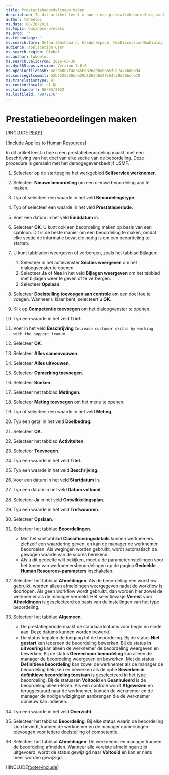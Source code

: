 ```yaml
---
title: Prestatiebeoordelingen maken
description: In dit artikel leest u hoe u een prestatiebeoordeling maakt, met een beschrijving van het doel van elke sectie van de beoordeling.
author: twheeloc
ms.date: 08/26/2021
ms.topic: business-process
ms.prod: ''
ms.technology: ''
ms.search.form: DefaultDashboard, EssWorkspace, HcmDiscussionNewDialog, HcmDiscussion, HcmDiscussionChangeSettings, HcmDiscussionAddGoalDialog, HcmTopicCreate, HcmMeasurementDetailDialog, HcmPerfJournalAdd, HcmEmployeeDevelopmentWorkspace
audience: Application User
ms.search.region: Global
ms.author: twheeloc
ms.search.validFrom: 2016-06-30
ms.dyn365.ops.version: Version 7.0.0
ms.openlocfilehash: ae2de087f4e345ba826ddbe8a65f917476bd6894
ms.sourcegitcommit: 52b7225350daa29b1263d8e29c54ac9e20bcca70
ms.translationtype: HT
ms.contentlocale: nl-NL
ms.lasthandoff: 06/03/2022
ms.locfileid: "8872176"
---
```

# <a name="create-performance-reviews"></a>Prestatiebeoordelingen maken


[!INCLUDE [PEAP](../includes/peap-1.md)]

[!include [Applies to Human Resources](../includes/applies-to-hr.md)]


In dit artikel leest u hoe u een prestatiebeoordeling maakt, met een beschrijving van het doel van elke sectie van de beoordeling. Deze procedure is gemaakt met het demogegevensbedrijf USMF.

1. Selecteer op de startpagina het werkgebied **Selfservice werknemer**.
2. Selecteer **Nieuwe beoordeling** om een nieuwe beoordeling aan te maken.
3. Typ of selecteer een waarde in het veld **Beoordelingstype**.
4. Typ of selecteer een waarde in het veld **Prestatieperiode**.
5. Voer een datum in het veld **Einddatum** in.
6. Selecteer **OK**. U kunt ook een beoordeling maken op basis van een sjabloon. Dit is de beste manier om een beoordeling te maken, omdat elke sectie de informatie bevat die nodig is om een beoordeling te starten.  
7. U kunt tabbladen weergeven of verbergen, zoals het tabblad Bijlagen:

    1. Selecteer in het actievenster **Secties weergeven** om het dialoogvenster te openen.
    1. Selecteer **Ja** of **Nee** in het veld **Bijlagen weergeven** om het tabblad met bijlagen weer te geven of te verbergen.
    1. Selecteer **Opslaan**.

8. Selecteer **Doelstelling toevoegen aan controle** om een doel toe te voegen. Wanneer u klaar bent, selecteert u **OK**.
9. Klik op **Competentie toevoegen** om het dialoogvenster te openen.
10. Typ een waarde in het veld **Titel**.
11. Voer in het veld **Beschrijving** `Increase customer skills by working with the support team` in.
12. Selecteer **OK**.
13. Selecteer **Alles samenvouwen**.
14. Selecteer **Alles uitvouwen**.
15. Selecteer **Opmerking toevoegen**.
16. Selecteer **Boeken**.
17. Selecteer het tabblad **Metingen**.
18. Selecteer **Meting toevoegen** om het menu te openen.
19. Typ of selecteer een waarde in het veld **Meting**.
26. Typ een getal in het veld **Doelbedrag**.
20. Selecteer **OK**.
21. Selecteer het tabblad **Activiteiten**.
22. Selecteer **Toevoegen**.
23. Typ een waarde in het veld **Titel**.
24. Typ een waarde in het veld **Beschrijving**.
25. Voer een datum in het veld **Startdatum** in.
26. Typ een datum in het veld **Datum voltooid**.
27. Selecteer **Ja** in het veld **Ontwikkelingsplan**.
28. Typ een waarde in het veld **Trefwoorden**.
29. Selecteer **Opslaan**.
30. Selecteer het tabblad **Beoordelingen**.  

    - Met het sneltabblad **Classificeringsdetails** kunnen werknemers zichzelf een waardering geven, en kan de manager de werknemer beoordelen. Als wegingen worden gebruikt, wordt automatisch de gewogen waarde van de scores berekend.  
    - Als u dit gedeelte wilt bekijken, moet u de parameterinstellingen voor het tonen van werknemersbeoordelingen op de pagina **Gedeelde Human Resources-parameters** inschakelen.  

31. Selecteer het tabblad **Afmeldingen**. Als de beoordeling een workflow gebruikt, worden alleen afmeldingen weergegeven nadat de workflow is doorlopen. Als geen workflow wordt gebruikt, dan worden hier zowel de werknemer als de manager vermeld. Het selectievakje **Vereist** voor **Afmeldingen** is geselecteerd op basis van de instellingen van het type beoordeling.  
32. Selecteer het tabblad **Algemeen**.

    - De prestatieperiode maakt de standaarddatums voor begin en einde aan. Deze datums kunnen worden bewerkt.  
    - De status bepalen de toegang tot de beoordeling. Bij de status **Niet gestart** kan iedereen de beoordeling bewerken. Bij de status **In uitvoering** kan alleen de werknemer de beoordeling weergeven en bewerken. Bij de status **Gereed voor beoordeling** kan alleen de manager de beoordeling weergeven en bewerken. Met de status **Definitieve beoordeling** kan zowel de werknemer als de manager de beoordeling bekijken en bewerken als de optie **Bewerken in definitieve beoordeling toestaan** is geselecteerd in het type beoordeling. Bij de statussen **Voltooid** en **Geannuleerd** is de beoordeling alleen-lezen. Als een controle wordt **Afgewezen** en teruggestuurd naar de werknemer, kunnen de werknemer en de manager de nodige wijzigingen aanbrengen die de werknemer opnieuw kan indienen.

33. Typ een waarde in het veld **Overzicht**.
34. Selecteer het tabblad **Beoordeling**. Bij elke status waarin de beoordeling zich bevindt, kunnen de werknemer en de manager opmerkingen toevoegen voor iedere doelstelling of competentie.  
35. Selecteer het tabblad **Afmeldingen**. De werknemer en manager kunnen de beoordeling afmelden. Wanneer alle vereiste afmeldingen zijn uitgevoerd, wordt de status gewijzigd naar **Voltooid** en kan er niets meer worden gewijzigd.  



[!INCLUDE[footer-include](../includes/footer-banner.md)]
